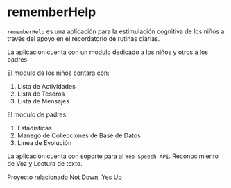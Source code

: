 # rememberHelp

`rememberHelp` es una aplicación para la estimulación cognitiva de los niños a través del apoyo en el recordatorio de rutinas diarias.

La aplicacion cuenta con un modulo dedicado a los niños y otros a los padres

El modulo de los niños contara con:

1. Lista de Actividades
2. Lista de Tesoros
3. Lista de Mensajes

El modulo de padres:

1. Estadisticas
2. Manego de Collecciones de Base de Datos
3. Linea de Evolución

La aplicación cuenta con soporte para al `Web Speech API`. Reconocimiento de Voz y Lectura de texto.

Proyecto relacionado [Not Down, Yes Up](https://github.com/esperanzaturnerbenites/not-down-yes-up)
